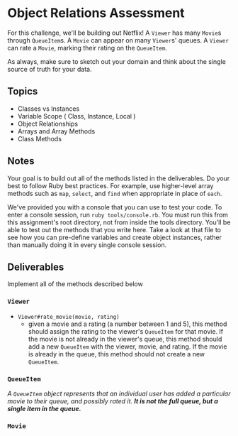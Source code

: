 # Object Relations Assessment

For this challenge, we'll be building out Netflix! A `Viewer` has many `Movie`s through `QueueItem`s. A `Movie` can appear on many `Viewer`s' queues. A `Viewer` can rate a `Movie`, marking their rating on the `QueueItem`.

As always, make sure to sketch out your domain and think about the single source of truth for your data.

## Topics

- Classes vs Instances
- Variable Scope ( Class, Instance, Local )
- Object Relationships
- Arrays and Array Methods
- Class Methods

## Notes

Your goal is to build out all of the methods listed in the deliverables. Do your best to follow Ruby best practices. For example, use higher-level array methods such as `map`, `select`, and `find` when appropriate in place of `each`.

We've provided you with a console that you can use to test your code. To enter a console session, run `ruby tools/console.rb`. You must run this from this assignment's root directory, not from inside the tools directory. You'll be able to test out the methods that you write here. Take a look at that file to see how you can pre-define variables and create object instances, rather than manually doing it in every single console session.

## Deliverables

Implement all of the methods described below

### `Viewer`

<!-- #+ `Viewer.all`
#  + returns all of the viewers -->
<!-- + `Viewer#queue_items`
  + this method should return an array of `QueueItem` instances associated with this instance of `Viewer`. -->
<!-- + `Viewer#queue_movies`
  + this method should return an array of `Movie` instances in the `Viewer`'s queue. -->
<!-- + `Viewer#add_movie_to_queue(movie)`
  + this method should receive a `Movie` instance as its only argument and add it to the `Viewer`'s queue -->
+ `Viewer#rate_movie(movie, rating)`
  + given a movie and a rating (a number between 1 and 5), this method should assign the rating to the viewer's `QueueItem` for that movie. If the movie is not already in the viewer's queue, this method should add a new `QueueItem` with the viewer, movie, and rating. If the movie is already in the queue, this method should not create a new `QueueItem`.

### `QueueItem`

_A `QueueItem` object represents that an individual user has added a particular movie to their queue, and possibly rated it. **It is not the full queue, but a single item in the queue.**_

<!-- + `QueueItem.all`
  + returns an array of all `QueueItem`s -->
<!-- + `QueueItem#viewer`
  + returns the viewer associated with this `QueueItem` -->
<!-- + `QueueItem#movie`
  + returns the movie associated with this `QueueItem` -->
<!-- + `QueueItem#rating`
  + returns the rating for this `QueueItem`. If the viewer has not yet rated the movie, `QueueItem#rating` should be `nil` -->

### `Movie`

<!-- + `Movie.all`
  + returns an array of all `Movie` -->
<!-- + `Movie#queue_items`
  + returns an array of all the `QueueItem` instances that contain this movie -->
<!-- + `Movie#viewers`
  + returns an array of all of the `Viewer`s with this `Movie` instance in their queue -->
<!-- + `Movie#average_rating`
  + returns the average of all ratings for this instance of `Movie` -->
<!-- + `Movie.highest_rated`
  + returns the instance of `Movie` with the highest average rating -->

